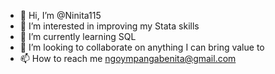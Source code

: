 - 👋 Hi, I’m @Ninita115
- 👀 I’m interested in improving my Stata skills 
- 🌱 I’m currently learning SQL
- 💞️ I’m looking to collaborate on anything I can bring value to 
- 📫 How to reach me ngoympangabenita@gmail.com 

<!---
Ninita115/Ninita115 is a ✨ special ✨ repository because its `README.md` (this file) appears on your GitHub profile.
You can click the Preview link to take a look at your changes.
--->
